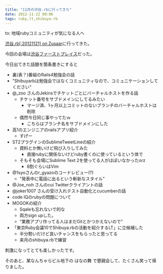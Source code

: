 ```yaml
---
title: "11月の渋谷.rbに行ってきた"
date: 2012-11-22 00:06
tags: ruby,lt,shibuya-rb
---
```


to: 地域rubyコミュニティが気になる人へ

[渋谷.rb[:20121121] on Zusaar](http://www.zusaar.com/event/439054)に行ってきた。

今回の会場は[渋谷ファーストプレイス](http://www.google.co.jp/maps?q=%E6%9D%B1%E4%BA%AC%E9%83%BD%E6%B8%8B%E8%B0%B7%E5%8C%BA%E7%A5%9E%E6%B3%89%E7%94%BA8-16%E3%80%80%E6%B8%8B%E8%B0%B7%E3%83%95%E3%82%A1%E3%83%BC%E3%82%B9%E3%83%88%E3%83%97%E3%83%AC%E3%82%A4%E3%82%B91F)だった。

今日出てきた話題を箇条書きにすると

- 裏(表？)番組のRails4勉強会の話
- "Shibuyarbは勉強会ではなくコミュニティなので、コミュニケーションしてください"
- @_zoo さんのJekinsでチケットごとにバーチャルホストを作る話
  - チケット番号をサブドメインにしてるみたい
    - マージ済、1ヶ月以上コミットのないブランチのバーチャルホストは削除
  - 偶然今日同じ事やってたｗ
    - こちらはブランチ名をサブドメインにした
- 高1のエンジニアのrailsアプリ紹介
  - すげー
- ST2プラグインのSublimeTweetLineの紹介
  - 資料とか無いけど飛び入りしてみた
    - 直接rubyに関係ないけどruby書くのに使っているという体で
  - そもそも会場にSublime Text 2を使ってる人がほぼいなかったorz
    - 8割ぐらいはVim
- @1syoさんのr_gyazoのコードレビュー(?)
  - "発表中に電話に出るという斬新なスタイル"
- @Joe_noh さんのcui Twitterクライアントの話
- @joker1007 さんの受け入れテスト自動化とcucumberの話
- code IQのrubyの問題について
- MOGOKの紹介
  - Sqaleも忘れないで的な
  - 両方sign upした。
  - “業務アプリ作ってる人はまだGitとかつかえないので”
- 「東京Ruby会議10でShibuya.rbの活動を紹介するLT」に立候補した
  - 半分勢いだけど良いチャンスをもらったと思ってる
  - 来月のshibuya.rbで練習


刺激になってとても楽しかったです。

そのあと、某なんちゃらビル地下の はなの舞 で懇親会して、たくさん笑って帰りました。